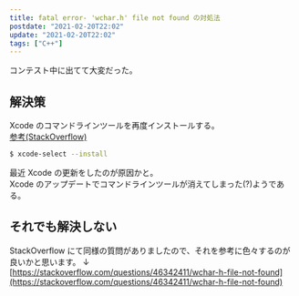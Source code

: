```yaml
---
title: fatal error- 'wchar.h' file not found の対処法
postdate: "2021-02-20T22:02"
update: "2021-02-20T22:02"
tags: ["C++"]
---
```


コンテスト中に出てて大変だった。

## 解決策

Xcode のコマンドラインツールを再度インストールする。  
[参考(StackOverflow)](https://stackoverflow.com/questions/26185978/macos-wchar-h-file-not-found)

```bash
$ xcode-select --install
```

最近 Xcode の更新をしたのが原因かと。  
Xcode のアップデートでコマンドラインツールが消えてしまった(?)ようである。

## それでも解決しない

StackOverflow にて同様の質問がありましたので、それを参考に色々するのが良いかと思います。
↓
[https://stackoverflow.com/questions/46342411/wchar-h-file-not-found](https://stackoverflow.com/questions/46342411/wchar-h-file-not-found)
